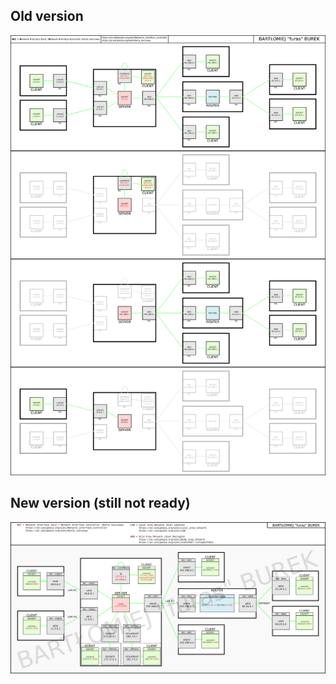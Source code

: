 ## Old version

![#1](images/sockets_ver0.png?raw=true)

## New version (still not ready)

![#2](images/sockets_ver1.png?raw=true)
